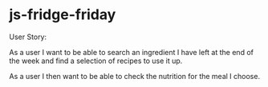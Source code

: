 # js-fridge-friday
User Story:

As a user I want to be able to search an ingredient I have left at the end of the week and find a selection of recipes to use it up.

As a user I then want to be able to check the nutrition for the meal I choose.